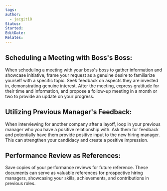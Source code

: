 ```yaml
---
tags: 
author:
  - jacgit18
Status: 
Started: 
EditDate: 
Relates:
---
```

## **Scheduling a Meeting with Boss's Boss:**

When scheduling a meeting with your boss's boss to gather information and showcase initiative, frame your request as a genuine desire to familiarize yourself with a specific topic. Seek feedback on aspects they are invested in, demonstrating genuine interest. After the meeting, express gratitude for their time and information, and propose a follow-up meeting in a month or two to provide an update on your progress.



## **Utilizing Previous Manager's Feedback:**

When interviewing for another company after a layoff, loop in your previous manager who you have a positive relationship with. Ask them for feedback and potentially have them provide positive input to the new hiring manager. This can strengthen your candidacy and create a positive impression.



## **Performance Review as References:**

Save copies of your performance reviews for future reference. These documents can serve as valuable references for prospective hiring managers, showcasing your skills, achievements, and contributions in previous roles.





